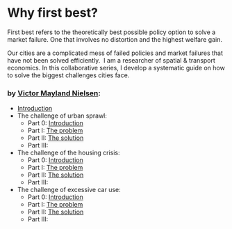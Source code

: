 # Why first best?

First best refers to the theoretically best possible policy option to solve a market failure. One that involves no distortion and the highest welfare gain. 

Our cities are a complicated mess of failed policies and market failures that have not been solved efficiently. 
I am a researcher of spatial & transport economics. In this collaborative series, I develop a systematic guide on how to solve the biggest challenges cities face.

### by [Victor Mayland Nielsen](/?p=victor-mayland-nielsen):

- [Introduction](/?p=introduction)
- The challenge of urban sprawl:
  - Part 0: [Introduction](/?p=urban-sprawl-0)
  - Part I: [The problem](/?p=urban-sprawl-1)
  - Part II: [The solution](/?p=urban-sprawl-2)
  - Part III: [](-)
- The challenge of the housing crisis:
  - Part 0: [Introduction](/?p=the-housing-crisis-0)
  - Part I: [The problem](/?p=the-housing-crisis-1)
  - Part II: [The solution](/?p=the-housing-crisis-2)
  - Part III: [](-)
- The challenge of excessive car use:
  - Part 0: [Introduction](/?p=excessive-car-use-0)
  - Part I: [The problem](/?p=excessive-car-use-1)
  - Part II: [The solution](/?p=excessive-car-use-2)
  - Part III: [](-)
